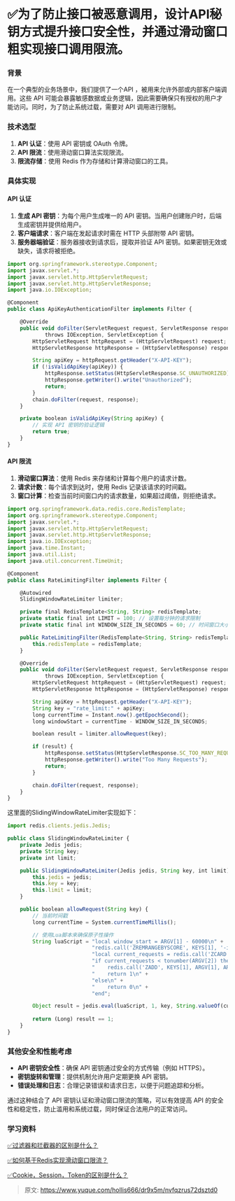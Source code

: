# ✅为了防止接口被恶意调用，设计API秘钥方式提升接口安全性，并通过滑动窗口粗实现接口调用限流。


### 背景

在一个典型的业务场景中，我们提供了一个API ，被用来允许外部或内部客户端调用。这些 API 可能会暴露敏感数据或业务逻辑，因此需要确保只有授权的用户才能访问。同时，为了防止系统过载，需要对 API 调用进行限制。


### 技术选型

1. **API 认证**：使用 API 密钥或 OAuth 令牌。
2. **API 限流**：使用滑动窗口算法实现限流。
3. **限流存储**：使用 Redis 作为存储和计算滑动窗口的工具。


### 具体实现


#### API 认证

1. **生成 API 密钥**：为每个用户生成唯一的 API 密钥。当用户创建账户时，后端生成密钥并提供给用户。
2. **客户端请求**：客户端在发起请求时需在 HTTP 头部附带 API 密钥。
3. **服务器端验证**：服务器接收到请求后，提取并验证 API 密钥。如果密钥无效或缺失，请求将被拒绝。

```javascript
import org.springframework.stereotype.Component;
import javax.servlet.*;
import javax.servlet.http.HttpServletRequest;
import javax.servlet.http.HttpServletResponse;
import java.io.IOException;

@Component
public class ApiKeyAuthenticationFilter implements Filter {

    @Override
    public void doFilter(ServletRequest request, ServletResponse response, FilterChain chain)
            throws IOException, ServletException {
        HttpServletRequest httpRequest = (HttpServletRequest) request;
        HttpServletResponse httpResponse = (HttpServletResponse) response;

        String apiKey = httpRequest.getHeader("X-API-KEY");
        if (!isValidApiKey(apiKey)) {
            httpResponse.setStatus(HttpServletResponse.SC_UNAUTHORIZED);
            httpResponse.getWriter().write("Unauthorized");
            return;
        }
        chain.doFilter(request, response);
    }

    private boolean isValidApiKey(String apiKey) {
        // 实现 API 密钥的验证逻辑
        return true; 
    }
}

```


#### API 限流

1. **滑动窗口算法**：使用 Redis 来存储和计算每个用户的请求计数。
2. **请求计数**：每个请求到达时，使用 Redis 记录该请求的时间戳。
3. **窗口计算**：检查当前时间窗口内的请求数量，如果超过阈值，则拒绝请求。

```javascript
import org.springframework.data.redis.core.RedisTemplate;
import org.springframework.stereotype.Component;
import javax.servlet.*;
import javax.servlet.http.HttpServletRequest;
import javax.servlet.http.HttpServletResponse;
import java.io.IOException;
import java.time.Instant;
import java.util.List;
import java.util.concurrent.TimeUnit;

@Component
public class RateLimitingFilter implements Filter {

    @Autowired
    SlidingWindowRateLimiter limiter;

    private final RedisTemplate<String, String> redisTemplate;
    private static final int LIMIT = 100; // 设置每分钟的请求限制
    private static final int WINDOW_SIZE_IN_SECONDS = 60; // 时间窗口大小

    public RateLimitingFilter(RedisTemplate<String, String> redisTemplate) {
        this.redisTemplate = redisTemplate;
    }

    @Override
    public void doFilter(ServletRequest request, ServletResponse response, FilterChain chain)
            throws IOException, ServletException {
        HttpServletRequest httpRequest = (HttpServletRequest) request;
        HttpServletResponse httpResponse = (HttpServletResponse) response;

        String apiKey = httpRequest.getHeader("X-API-KEY");
        String key = "rate_limit:" + apiKey;
        long currentTime = Instant.now().getEpochSecond();
        long windowStart = currentTime - WINDOW_SIZE_IN_SECONDS;

        boolean result = limiter.allowRequest(key);

        if (result) {
            httpResponse.setStatus(HttpServletResponse.SC_TOO_MANY_REQUESTS);
            httpResponse.getWriter().write("Too Many Requests");
            return;
        }

        chain.doFilter(request, response);     
    }
}

```

这里面的SlidingWindowRateLimiter实现如下：

```javascript
import redis.clients.jedis.Jedis;

public class SlidingWindowRateLimiter {
    private Jedis jedis;
    private String key;
    private int limit;

    public SlidingWindowRateLimiter(Jedis jedis, String key, int limit) {
        this.jedis = jedis;
        this.key = key;
        this.limit = limit;
    }

    public boolean allowRequest(String key) {
        // 当前时间戳
        long currentTime = System.currentTimeMillis();

        // 使用Lua脚本来确保原子性操作
        String luaScript = "local window_start = ARGV[1] - 60000\n" +
                           "redis.call('ZREMRANGEBYSCORE', KEYS[1], '-inf', window_start)\n" +
                           "local current_requests = redis.call('ZCARD', KEYS[1])\n" +
                           "if current_requests < tonumber(ARGV[2]) then\n" +
                           "    redis.call('ZADD', KEYS[1], ARGV[1], ARGV[1])\n" +
                           "    return 1\n" +
                           "else\n" +
                           "    return 0\n" +
                           "end";

        Object result = jedis.eval(luaScript, 1, key, String.valueOf(currentTime), String.valueOf(limit));
        
        return (Long) result == 1;
    }
}

```


### 其他安全和性能考虑

- **API 密钥安全性**：确保 API 密钥通过安全的方式传输（例如 HTTPS）。
- **密钥旋转和管理**：提供机制允许用户定期更换 API 密钥。
- **错误处理和日志**：合理记录错误和请求日志，以便于问题追踪和分析。

通过这种结合了 API 密钥认证和滑动窗口限流的策略，可以有效提高 API 的安全性和稳定性，防止滥用和系统过载，同时保证合法用户的正常访问。


### 学习资料

[✅过滤器和拦截器的区别是什么？](https://www.yuque.com/hollis666/dr9x5m/oo999uimvc6sxrob?view=doc_embed)

[✅如何基于Redis实现滑动窗口限流？](https://www.yuque.com/hollis666/dr9x5m/saoeievgraqwxgs1?view=doc_embed)

[✅Cookie，Session，Token的区别是什么？](https://www.yuque.com/hollis666/dr9x5m/chxc9y?view=doc_embed)


> 原文: <https://www.yuque.com/hollis666/dr9x5m/nvfqzrus72dsztd0>